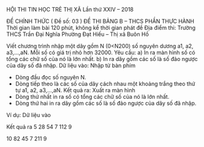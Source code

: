 HỘI THI TIN HỌC TRẺ THỊ XÃ
Lần thứ XXIV – 2018

ĐỀ CHÍNH THỨC
( Đề số: 03 )
ĐỀ THI BẢNG B – THCS
PHẦN THỰC HÀNH
Thời gian làm bài 120 phút, không kể thời gian phát đề
Địa điểm thi: Trường THCS Trần Đại Nghĩa
Phường Đạt Hiếu – Thị xã Buôn Hồ


Viết chương trình nhập một dãy gồm N (0<N200) số nguyên dương a1, a2, a3,…,aN. Mỗi số có giá trị nhỏ hơn 32000.
Yêu cầu: 	a) In ra màn hình số có tổng các chữ số của nó là lớn nhất.
		b) In ra dãy gồm các số là số đảo ngược của dãy số đã nhập.
Dữ liệu vào: Nhập từ bàn phím
- Dòng đầu đọc số nguyên N.
- Dòng tiếp theo là các số của dãy cách nhau một khoảng trắng theo thứ tự a1, a2, a3,…,aN.
Kết quả ra: Xuất ra màn hình
- Dòng thứ nhất in ra số có tổng các chữ số của nó là lớn nhất.
- Dòng thứ hai in ra dãy gồm các số là số đảo ngược của dãy số đã nhập.

Ví dụ:
Dữ liệu vào


Kết quả ra
5
28 54 7 112 9


10
82 45 7 211 9

